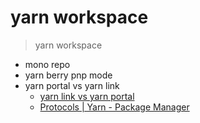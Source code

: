 # yarn workspace

> yarn workspace

- mono repo
- yarn berry pnp mode
- yarn portal vs yarn link
  - [yarn link vs yarn portal](https://mobile.twitter.com/arcanis/status/1323283818900586497)
  - [Protocols | Yarn - Package Manager](https://yarnpkg.com/features/protocols#why-is-the-link-protocol-recommended-over-aliases-for-path-mapping)
